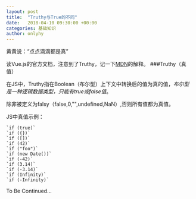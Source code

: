 ```yaml
---
layout: post
title:  "Truthy与True的不同"
date:   2018-04-10 09:30:00 +00:00
categories: 基础知识
author: onlyhy
---
```


黄黄说：“点点滴滴都是真”

读Vue.js的官方文档，注意到了Truthy，记一下[MDN](https://developer.mozilla.org/zh-CN/docs/Glossary/Truthy)的解释。
###Truthy（真值）

在JS中，Truthy指在Boolean（布尔型）上下文中转换后的值为真的值，*布尔型是一种逻辑数据类型，只能有true或false值*。

除非被定义为falsy（false,0,"",undefined,NaN）,否则所有值都为真值。

JS中真值示例：

    `if (true)`
    `if ({})`
    `if ([])`
    `if (42)`
    `if ("foo")`
    `if (new Date())`
    `if (-42)`
    `if (3.14)`
    `if (-3.14)`
    `if (Infinity)`
    `if (-Infinity)`



To Be Continued…